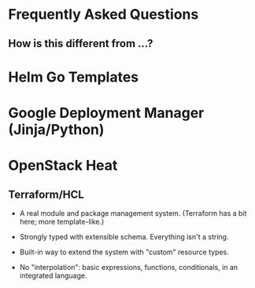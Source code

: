 # Frequently Asked Questions

## How is this different from ...?

# Helm Go Templates

# Google Deployment Manager (Jinja/Python)

# OpenStack Heat

## Terraform/HCL

* A real module and package management system.  (Terraform has a bit here; more template-like.)

* Strongly typed with extensible schema.  Everything isn't a string.

* Built-in way to extend the system with "custom" resource types.

* No "interpolation": basic expressions, functions, conditionals, in an integrated language.

